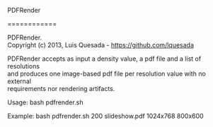 PDFRender

============

PDFRender.  
Copyright (c) 2013, Luis Quesada - https://github.com/lquesada

PDFRender accepts as input a density value, a pdf file and a list of resolutions  
and produces one image-based pdf file per resolution value with no external  
requirements nor rendering artifacts.

Usage: bash pdfrender.sh <pdf file> <density> <list of resolutions>

Example: bash pdfrender.sh 200 slideshow.pdf 1024x768 800x600

